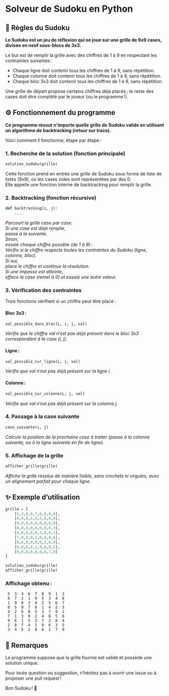 # Solveur de Sudoku en Python
## 🧩 Règles du Sudoku
**Le Sudoku est un jeu de réflexion qui se joue sur une grille de 9x9 cases, divisée en neuf sous-blocs de 3x3.**

Le but est de remplir la grille avec des chiffres de 1 à 9 en respectant les contraintes suivantes :
- Chaque ligne doit contenir tous les chiffres de 1 à 9, sans répétition.
- Chaque colonne doit contenir tous les chiffres de 1 à 9, sans répétition.
- Chaque bloc 3x3 doit contenir tous les chiffres de 1 à 9, sans répétition.

Une grille de départ propose certains chiffres déjà placés ; le reste des cases doit être complété par le joueur (ou le programme !).

## ⚙️ Fonctionnement du programme
**Ce programme résout n'importe quelle grille de Sudoku valide en utilisant un algorithme de backtracking (retour sur trace).**

Voici comment il fonctionne, étape par étape :
### 1. Recherche de la solution (fonction principale)
```python
solution_sudoku(grille)
```
Cette fonction prend en entrée une grille de Sudoku sous forme de liste de listes (9x9), où les cases vides sont représentées par des 0.<br>
Elle appelle une fonction interne de backtracking pour remplir la grille.
### 2. Backtracking (fonction récursive)
```python
def backtracking(i, j):
    ...
```
*Parcourt la grille case par case.<br>
Si une case est déjà remplie,<br>
passe à la suivante.<br>
Sinon,<br>
essaie chaque chiffre possible (de 1 à 9) :<br>
Vérifie si le chiffre respecte toutes les contraintes du Sudoku (ligne, colonne, bloc).<br>
Si oui,<br>
place le chiffre et continue la résolution.<br>
Si une impasse est atteinte,<br>
efface la case (remet à 0) et essaie une autre valeur.*
### 3. Vérification des contraintes
Trois fonctions vérifient si un chiffre peut être placé :
#### Bloc 3x3 :
```python
val_possible_dans_bloc(L, i, j, val)
```
*Vérifie que le chiffre val n’est pas déjà présent dans le bloc 3x3 correspondant à la case (i, j).*
#### Ligne :
```python
val_possible_sur_ligne(L, i, val)
```
*Vérifie que val n’est pas déjà présent sur la ligne i.*
#### Colonne :
```python
val_possible_sur_colonne(L, j, val)
```
*Vérifie que val n’est pas déjà présent sur la colonne j.*
### 4. Passage à la case suivante
```python
case_suivante(i, j)
```
*Calcule la position de la prochaine case à traiter (passe à la colonne suivante, ou à la ligne suivante en fin de ligne).*
### 5. Affichage de la grille
```python
afficher_grille(grille)
```
*Affiche la grille résolue de manière lisible, sans crochets ni virgules, avec un alignement parfait pour chaque ligne.*
## ✨ Exemple d’utilisation
```python
grille = [
    [5,3,0,0,7,0,0,0,0],
    [6,0,0,1,9,5,0,0,0],
    [0,9,8,0,0,0,0,6,0],
    [8,0,0,0,6,0,0,0,3],
    [4,0,0,8,0,3,0,0,1],
    [7,0,0,0,2,0,0,0,6],
    [0,6,0,0,0,0,2,8,0],
    [0,0,0,4,1,9,0,0,5],
    [0,0,0,0,8,0,0,7,9]
]

solution_sudoku(grille)
afficher_grille(grille)
```
### Affichage obtenu :
```text
 5  3  4  6  7  8  9  1  2
 6  7  2  1  9  5  3  4  8
 1  9  8  3  4  2  5  6  7
 8  5  9  7  6  1  4  2  3
 4  2  6  8  5  3  7  9  1
 7  1  3  9  2  4  8  5  6
 9  6  1  5  3  7  2  8  4
 2  8  7  4  1  9  6  3  5
 3  4  5  2  8  6  1  7  9
```
## 📄 Remarques
Le programme suppose que la grille fournie est valide et possède une solution unique.

Pour toute question ou suggestion, n’hésitez pas à ouvrir une issue ou à proposer une pull request !

Bon Sudoku ! 🧠
